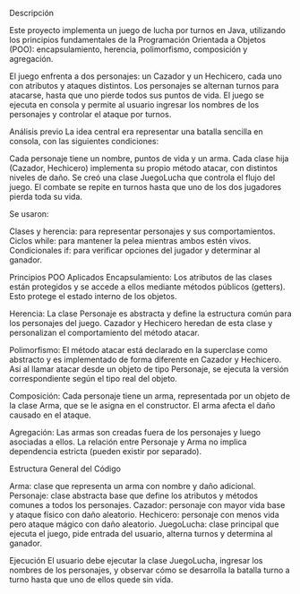 Descripción

Este proyecto implementa un juego de lucha por turnos en Java, utilizando los principios fundamentales de la Programación Orientada a Objetos (POO): encapsulamiento, herencia, polimorfismo, composición y agregación.

El juego enfrenta a dos personajes: un Cazador y un Hechicero, cada uno con atributos y ataques distintos. Los personajes se alternan turnos para atacarse, hasta que uno pierde todos sus puntos de vida. El juego se ejecuta en consola y permite al usuario ingresar los nombres de los personajes y controlar el ataque por turnos.

Análisis previo
La idea central era representar una batalla sencilla en consola, con las siguientes condiciones:

Cada personaje tiene un nombre, puntos de vida y un arma.
Cada clase hija (Cazador, Hechicero) implementa su propio método atacar, con distintos niveles de daño.
Se creó una clase JuegoLucha que controla el flujo del juego.
El combate se repite en turnos hasta que uno de los dos jugadores pierda toda su vida.

Se usaron:

Clases y herencia: para representar personajes y sus comportamientos.
Ciclos while: para mantener la pelea mientras ambos estén vivos.
Condicionales if: para verificar opciones del jugador y determinar al ganador.

Principios POO Aplicados
Encapsulamiento: Los atributos de las clases están protegidos y se accede a ellos mediante métodos públicos (getters). Esto protege el estado interno de los objetos.

Herencia: La clase Personaje es abstracta y define la estructura común para los personajes del juego. Cazador y Hechicero heredan de esta clase y personalizan el comportamiento del método atacar.

Polimorfismo: El método atacar está declarado en la superclase como abstracto y es implementado de forma diferente en Cazador y Hechicero. Así al llamar atacar desde un objeto de tipo Personaje, se ejecuta la versión correspondiente según el tipo real del objeto.

Composición: Cada personaje tiene un arma, representada por un objeto de la clase Arma, que se le asigna en el constructor. El arma afecta el daño causado en el ataque.

Agregación: Las armas son creadas fuera de los personajes y luego asociadas a ellos. La relación entre Personaje y Arma no implica dependencia estricta (pueden existir por separado).

Estructura General del Código

Arma: clase que representa un arma con nombre y daño adicional.
Personaje: clase abstracta base que define los atributos y métodos comunes a todos los personajes.
Cazador: personaje con mayor vida base y ataque físico con daño aleatorio.
Hechicero: personaje con menos vida pero ataque mágico con daño aleatorio.
JuegoLucha: clase principal que ejecuta el juego, pide entrada del usuario, alterna turnos y determina al ganador.

Ejecución
El usuario debe ejecutar la clase JuegoLucha, ingresar los nombres de los personajes, y observar cómo se desarrolla la batalla turno a turno hasta que uno de ellos quede sin vida.
